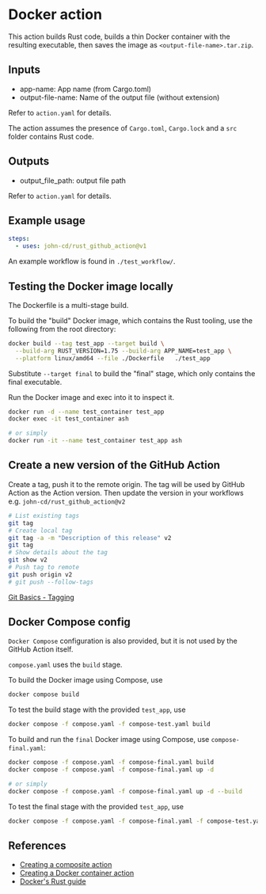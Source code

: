 # Docker action

This action builds Rust code, builds a thin Docker container with the resulting executable, then saves the image as `<output-file-name>.tar.zip`.

## Inputs

- app-name: App name (from Cargo.toml)
- output-file-name: Name of the output file (without extension)

Refer to `action.yaml` for details.

The action assumes the presence of `Cargo.toml`, `Cargo.lock` and a `src` folder contains Rust code.

## Outputs

- output_file_path: output file path

Refer to `action.yaml` for details.

## Example usage

```yaml
steps:
  - uses: john-cd/rust_github_action@v1
```

An example workflow is found in `./test_workflow/`.

## Testing the Docker image locally

The Dockerfile is a multi-stage build.

To build the "build" Docker image, which contains the Rust tooling, use the following from the root directory:

```bash
docker build --tag test_app --target build \
  --build-arg RUST_VERSION=1.75 --build-arg APP_NAME=test_app \
  --platform linux/amd64 --file ./Dockerfile   ./test_app
```

Substitute `--target final` to build the "final" stage, which only contains the final executable.

Run the Docker image and exec into it to inspect it.

```bash
docker run -d --name test_container test_app
docker exec -it test_container ash

# or simply
docker run -it --name test_container test_app ash
```

## Create a new version of the GitHub Action

Create a tag, push it to the remote origin. The tag will be used by GitHub Action as the Action version.
Then update the version in your workflows e.g. `john-cd/rust_github_action@v2`

```bash
# List existing tags
git tag
# Create local tag
git tag -a -m "Description of this release" v2
git tag
# Show details about the tag
git show v2
# Push tag to remote
git push origin v2
# git push --follow-tags
```

[Git Basics - Tagging]( https://git-scm.com/book/en/v2/Git-Basics-Tagging )

## Docker Compose config

`Docker Compose` configuration is also provided, but it is not used by the GitHub Action itself.

`compose.yaml` uses the `build` stage.

To build the Docker image using Compose, use

```bash
docker compose build
```

To test the build stage with the provided `test_app`, use

```bash
docker compose -f compose.yaml -f compose-test.yaml build
```

To build and run the `final` Docker image using Compose, use `compose-final.yaml`:

```bash
docker compose -f compose.yaml -f compose-final.yaml build
docker compose -f compose.yaml -f compose-final.yaml up -d

# or simply
docker compose -f compose.yaml -f compose-final.yaml up -d --build
```

To test the final stage with the provided `test_app`, use

```bash
docker compose -f compose.yaml -f compose-final.yaml -f compose-test.yaml up -d --build
```

## References

* [Creating a composite action](https://docs.github.com/en/actions/creating-actions/creating-a-composite-action)
* [Creating a Docker container action](https://docs.github.com/en/actions/creating-actions/creating-a-docker-container-action)
* [Docker's Rust guide](https://docs.docker.com/language/rust/)
